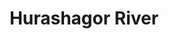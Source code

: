 ---
title: "Hurashagor River"
title_bn: "হুরাসাগর নদী"
description: "The river originated at Baiotora in Sirajgonj and ended in the Padma River at Bera in Pabna. It passes Belkuchi, Ullapara, Shahajadpur in its route. It is 66 km in length, 60 m in width, 7 m in depth and its basin is 300 sq.km."
---